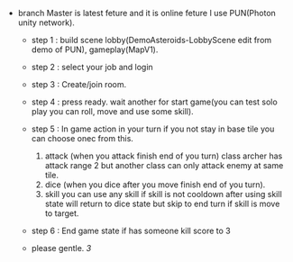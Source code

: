 - branch Master is latest feture and it is online feture I use PUN(Photon unity network).
    - step 1 : build scene lobby(DemoAsteroids-LobbyScene edit from demo of PUN), gameplay(MapV1).
    - step 2 : select your job and login
    - step 3 : Create/join room.
    - step 4 : press ready. wait another for start game(you can test solo play you can roll, move and use some skill).
    - step 5 : In game action in your turn if you not stay in base tile you can choose onec from this.
        1. attack (when you attack finish end of you turn) class archer has attack range 2 but another class can only attack enemy at same tile.
        2. dice (when you dice after you move finish end of you turn).
        3. skill you can use any skill if skill is not cooldown after using skill state will return to dice state but skip to end turn if skill is move to target.
    - step 6 : End game state if has someone kill score to 3
    
    - please gentle. *3*
